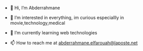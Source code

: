 - 👋 Hi, I’m Abderrahmane

- 👀 I’m interested in everything, im curious especiallly in movie,technology,medical

- 🌱 I’m currently learning web technologies

- 📫 How to reach me at abderrahmane.elfarouah@laposte.net

<!---
Abdeelf902/Abdeelf902 is a ✨ special ✨ repository because its `README.md` (this file) appears on your GitHub profile.
You can click the Preview link to take a look at your changes.
--->
